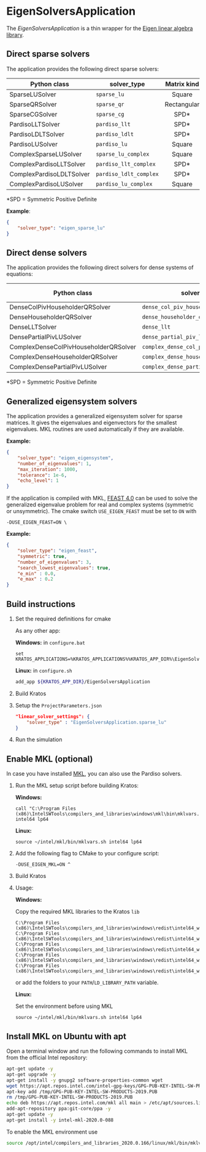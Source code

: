 # EigenSolversApplication

The *EigenSolversApplication* is a thin wrapper for the [Eigen linear algebra library](http://eigen.tuxfamily.org/index.php?title=Main_Page).

## Direct sparse solvers

The application provides the following direct sparse solvers:

| Python class             | solver_type            | Matrix kind | Domain   | Dependencies |
|--------------------------|------------------------|:-----------:|:--------:|:------------:|
| SparseLUSolver           | `sparse_lu`            | Square      | Real     | None         |
| SparseQRSolver           | `sparse_qr`            | Rectangular | Real     | None         |
| SparseCGSolver           | `sparse_cg`            | SPD*        | Real     | None         |
| PardisoLLTSolver         | `pardiso_llt`          | SPD*        | Real     | Intel® MKL   |
| PardisoLDLTSolver        | `pardiso_ldlt`         | SPD*        | Real     | Intel® MKL   |
| PardisoLUSolver          | `pardiso_lu`           | Square      | Real     | Intel® MKL   |
| ComplexSparseLUSolver    | `sparse_lu_complex`    | Square      | Complex  | None         |
| ComplexPardisoLLTSolver  | `pardiso_llt_complex`  | SPD*        | Complex  | Intel® MKL   |
| ComplexPardisoLDLTSolver | `pardiso_ldlt_complex` | SPD*        | Complex  | Intel® MKL   |
| ComplexPardisoLUSolver   | `pardiso_lu_complex`   | Square      | Complex  | Intel® MKL   |

*SPD = Symmetric Positive Definite

**Example**:

```json
{
    "solver_type": "eigen_sparse_lu"
}
```

## Direct dense solvers

The application provides the following direct solvers for dense systems of equations:

| Python class                          | solver_type                         | Matrix requirements | Domain  | Dependencies |
| ------------------------------------- | ----------------------------------- | :-----------------: | :-----: | :----------: |
| DenseColPivHouseholderQRSolver        | `dense_col_piv_householder_qr`      |        None         |  Real   |     None     |
| DenseHouseholderQRSolver              | `dense_householder_qr`              |        None         |  Real   |     None     |
| DenseLLTSolver                        | `dense_llt`                         |        SPD*         |  Real   |     None     |
| DensePartialPivLUSolver               | `dense_partial_piv_lu`              |     Invertible      |  Real   |     None     |
| ComplexDenseColPivHouseholderQRSolver | `complex_dense_col_piv_householder_qr` |        None         | Complex |     None     |
| ComplexDenseHouseholderQRSolver       | `complex_dense_householder_qr`       |        None         | Complex |     None     |
| ComplexDensePartialPivLUSolver        | `complex_dense_partial_piv_lu`       |     Invertible      | Complex |     None     |

*SPD = Symmetric Positive Definite

## Generalized eigensystem solvers

The application provides a generalized eigensystem solver for sparse matrices. It gives the eigenvalues and eigenvectors for the smallest eigenvalues. MKL routines are used automatically if they are available.

**Example:**

```json
{
    "solver_type": "eigen_eigensystem",
    "number_of_eigenvalues": 1,
    "max_iteration": 1000,
    "tolerance": 1e-6,
    "echo_level": 1
}
```
If the application is compiled with MKL, [FEAST 4.0](http://www.ecs.umass.edu/~polizzi/feast/) can be used to solve the generalized eigenvalue problem for real and complex systems (symmetric or unsymmetric). The cmake switch `USE_EIGEN_FEAST` must be set to `ON` with
```batch
-DUSE_EIGEN_FEAST=ON \
```

**Example:**
```json
{
    "solver_type": "eigen_feast",
    "symmetric": true,
    "number_of_eigenvalues": 3,
    "search_lowest_eigenvalues": true,
    "e_min" : 0.0,
    "e_max" : 0.2
}
```

## Build instructions

1. Set the required definitions for cmake

    As any other app:

    **Windows:** in `configure.bat`

    ```batch
    set KRATOS_APPLICATIONS=%KRATOS_APPLICATIONS%%KRATOS_APP_DIR%\EigenSolversApplication;
    ```

    **Linux:** in `configure.sh`

    ```bash
    add_app ${KRATOS_APP_DIR}/EigenSolversApplication
    ```

2. Build Kratos

3. Setup the `ProjectParameters.json`

    ```json
    "linear_solver_settings": {
        "solver_type" : "EigenSolversApplication.sparse_lu"
    }
    ```

4. Run the simulation

## Enable MKL (optional)

In case you have installed [MKL](https://software.intel.com/en-us/mkl), you can also use the Pardiso solvers.

1. Run the MKL setup script before building Kratos:

    **Windows:**

    ```batch
    call "C:\Program Files (x86)\IntelSWTools\compilers_and_libraries\windows\mkl\bin\mklvars.bat" intel64 lp64
    ```

    **Linux:**

    ```batch
    source ~/intel/mkl/bin/mklvars.sh intel64 lp64
    ```

2. Add the following flag to CMake to your configure script:

    ```batch
    -DUSE_EIGEN_MKL=ON ^
    ```

3. Build Kratos

4. Usage:

    **Windows:**

    Copy the required MKL libraries to the Kratos `lib`

    ```batch
    C:\Program Files (x86)\IntelSWTools\compilers_and_libraries\windows\redist\intel64_win\mkl\mkl_core.dll
    C:\Program Files (x86)\IntelSWTools\compilers_and_libraries\windows\redist\intel64_win\mkl\mkl_rt.dll
    C:\Program Files (x86)\IntelSWTools\compilers_and_libraries\windows\redist\intel64_win\mkl\mkl_intel_thread.dll
    C:\Program Files (x86)\IntelSWTools\compilers_and_libraries\windows\redist\intel64_win\mkl\mkl_def.dll
    C:\Program Files (x86)\IntelSWTools\compilers_and_libraries\windows\redist\intel64_win\compiler\libiomp5md.dll
    ```

    or add the folders to your `PATH`/`LD_LIBRARY_PATH` variable.

    **Linux:**

    Set the environment before using MKL
    ```batch
    source ~/intel/mkl/bin/mklvars.sh intel64 lp64
    ```

## Install MKL on Ubuntu with apt

Open a terminal window and run the following commands to install MKL from the official Intel repository:

```bash
apt-get update -y
apt-get upgrade -y
apt-get install -y gnupg2 software-properties-common wget
wget https://apt.repos.intel.com/intel-gpg-keys/GPG-PUB-KEY-INTEL-SW-PRODUCTS-2019.PUB -P/tmp
apt-key add /tmp/GPG-PUB-KEY-INTEL-SW-PRODUCTS-2019.PUB
rm /tmp/GPG-PUB-KEY-INTEL-SW-PRODUCTS-2019.PUB
echo deb https://apt.repos.intel.com/mkl all main > /etc/apt/sources.list.d/intel-mkl.list
add-apt-repository ppa:git-core/ppa -y
apt-get update -y
apt-get install -y intel-mkl-2020.0-088
```

To enable the MKL environment use

```bash
source /opt/intel/compilers_and_libraries_2020.0.166/linux/mkl/bin/mklvars.sh intel64 lp64
```
